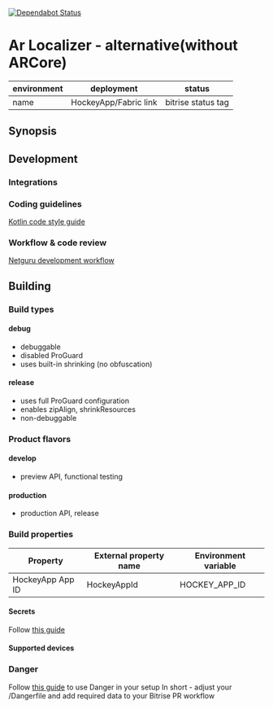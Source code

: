 [![Dependabot Status](https://api.dependabot.com/badges/status?host=github&repo=netguru/netguru-android-template&identifier=60598586)](https://dependabot.com)
<!-- 
    Couple of points about editing:
    
    1. Keep it SIMPLE.
    2. Refer to reference docs and other external sources when possible.
    3. Remember that the file must be useful for new / external developers, and stand as a documentation basis on its own.
    4. Try to make it as informative as possible.
    5. Do not put data that can be easily found in code.
    6. Include this file on ALL branches.
-->

<!-- Put your project's name -->
# Ar Localizer - alternative(without ARCore)

<!-- METADATA -->
<!-- Add links to JIRA, Google Drive, mailing list and other relevant resources -->
<!-- Add links to CI configs with build status and deployment environment, e.g.: -->
| environment | deployment            | status             |
|-------------|-----------------------|--------------------|
| name        | HockeyApp/Fabric link | bitrise status tag |
<!--- If applies, add link to app on Google Play -->

## Synopsis
<!-- Describe the project in few sentences -->

## Development

### Integrations
<!-- Describe external service and hardware integrations, link to reference docs, use #### headings -->

### Coding guidelines
[Kotlin code style guide](https://kotlinlang.org/docs/reference/coding-conventions.html)
<!-- OPTIONAL: Describe any additional coding guidelines (if non-standard) -->

### Workflow & code review
[Netguru development workflow](https://netguru.atlassian.net/wiki/display/DT2015/Netguru+development+flow)
<!-- OPTIONAL: Describe workflow and code review process (if non-standard) --> 

## Building
<!-- Aim to explain the process so that any new or external developer not familiar with the project can perform build and deploy -->

### Build types
<!-- List and describe build types -->
#### debug
 - debuggable
 - disabled ProGuard
 - uses built-in shrinking (no obfuscation)
 
#### release
 - uses full ProGuard configuration
 - enables zipAlign, shrinkResources
 - non-debuggable

### Product flavors
<!-- List and describe product flavors, purposes and dedicated deployment channels -->
#### develop
 - preview API, functional testing
 
#### production
 - production API, release

### Build properties
<!-- List all build properties that have to be supplied, including secrets. Describe the method of supplying them, both on local builds and CI -->

| Property         | External property name | Environment variable |
|------------------|------------------------|----------------------|
| HockeyApp App ID | HockeyAppId            | HOCKEY_APP_ID        |

#### Secrets
Follow [this guide](https://netguru.atlassian.net/wiki/pages/viewpage.action?pageId=33030753) 

#### Supported devices
<!-- Describe the supported and target devices (do not put stuff that can be easily found in build.gradle files) --> 

### Danger
Follow [this guide](https://docs.google.com/document/d/1vdpgBLNmccz_OswIPWxh5DNEBcGpuPkLRleMk7eTjH0/edit?usp=sharing) to use Danger in your setup
In short - adjust your /Dangerfile and add required data to your Bitrise PR workflow
